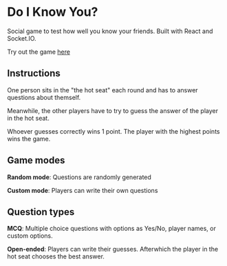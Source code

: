 # Do I Know You?

Social game to test how well you know your friends. Built with React and Socket.IO.

Try out the game [here](doiknowyou.io)

## Instructions

One person sits in the "the hot seat" each round and has to answer questions about themself.

Meanwhile, the other players have to try to guess the answer of the player in the hot seat.

Whoever guesses correctly wins 1 point. The player with the highest points wins the game.
## Game modes

**Random mode**: Questions are randomly generated

**Custom mode**: Players can write their own questions

## Question types

**MCQ**: Multiple choice questions with options as Yes/No, player names, or custom options.

**Open-ended**: Players can write their guesses. Afterwhich the player in the hot seat chooses the best answer.